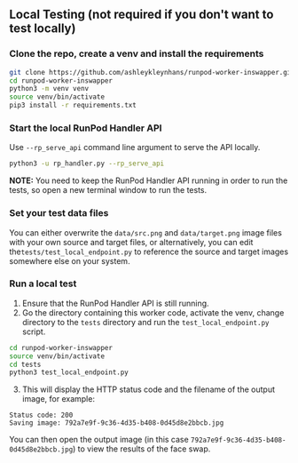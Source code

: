 ## Local Testing (not required if you don't want to test locally)

### Clone the repo, create a venv and install the requirements

```bash
git clone https://github.com/ashleykleynhans/runpod-worker-inswapper.git
cd runpod-worker-inswapper
python3 -m venv venv
source venv/bin/activate
pip3 install -r requirements.txt
```

### Start the local RunPod Handler API

Use `--rp_serve_api` command line argument to serve the API locally.

```bash
python3 -u rp_handler.py --rp_serve_api
```

**NOTE:** You need to keep the RunPod Handler API running in order to
run the tests, so open a new terminal window to run the tests. 

### Set your test data files

You can either overwrite the `data/src.png` and `data/target.png` image
files with your own source and target files, or alternatively, you can
edit the`tests/test_local_endpoint.py` to reference the source and
target images somewhere else on your system.

### Run a local test

1. Ensure that the RunPod Handler API is still running.
2. Go the directory containing this worker code, activate the venv,
   change directory to the `tests` directory and run the
   `test_local_endpoint.py` script.
```bash
cd runpod-worker-inswapper
source venv/bin/activate
cd tests
python3 test_local_endpoint.py
```
3. This will display the HTTP status code and the filename
   of the output image, for example:
```
Status code: 200
Saving image: 792a7e9f-9c36-4d35-b408-0d45d8e2bbcb.jpg
```

You can then open the output image (in this case
`792a7e9f-9c36-4d35-b408-0d45d8e2bbcb.jpg`) to view the
results of the face swap.
